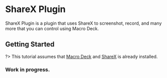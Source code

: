 # ShareX Plugin

ShareX Plugin is a plugin that uses ShareX to screenshot, record, and many more that you can control using Macro Deck.

## Getting Started
?> This tutorial assumes that [Macro Deck](https://macro-deck.app) and [ShareX](https://getsharex.com) is already installed.

### Work in progress.